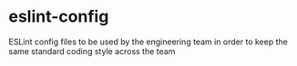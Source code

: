 # eslint-config
ESLint config files to be used by the engineering team in order to keep the same standard coding style across the team

